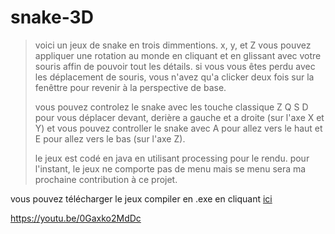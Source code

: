 # snake-3D
> voici un jeux de snake en trois dimmentions.
> x, y, et Z
> vous pouvez appliquer une rotation au monde en cliquant et en glissant avec votre souris affin de pouvoir tout les détails.
> si vous vous êtes perdu avec les déplacement de souris, vous n'avez qu'a clicker deux fois sur la fenêttre pour revenir à la perspective de base.
>
> vous pouvez controlez le snake avec les touche classique Z Q S D pour vous déplacer devant, derière a gauche et a droite (sur l'axe X et Y)
> et vous pouvez controller le snake avec A pour allez vers le haut et E pour allez vers le bas (sur l'axe Z).
>
> le jeux est codé en java en utilisant processing pour le rendu. 
> pour l'instant, le jeux ne comporte pas de menu mais se menu sera ma prochaine contribution à ce projet.


vous pouvez télécharger le jeux compiler en .exe en cliquant [ici](https://ludovic.go.yj.fr/portfolio/snake_3d.rar)


https://youtu.be/0Gaxko2MdDc 
